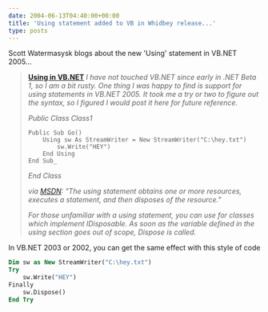 ```yaml
---
date: 2004-06-13T04:40:00+00:00
title: 'Using statement added to VB in Whidbey release...'
type: posts
---
```

Scott Watermasysk blogs about the new 'Using' statement in VB.NET 2005...

> **[Using in VB.NET](https://scottwater.com/blog/archive/2004/06/08/12091.aspx)**
> _I have not touched VB.NET since early in .NET Beta 1, so I am a bit rusty. One thing I was happy to find is support for using statements in VB.NET 2005. It took me a try or two to figure out the syntax, so I figured I would post it here for future reference._
>
> _Public Class Class1_
>
>     Public Sub Go()
>         Using sw As StreamWriter = New StreamWriter("C:\hey.txt")
>             sw.Write("HEY")
>         End Using
>     End Sub_
>
> _End Class_
>
> _via_ [_MSDN_](https://msdn.microsoft.com/library/default.asp?url=/library/en-us/csspec/html/vclrfcsharpspec_8_13.asp)_: "The using statement obtains one or more resources, executes a statement, and then disposes of the resource."_
>
> _For those unfamiliar with a using statement, you can use for classes which implement IDisposable. As soon as the variable defined in the using section goes out of scope, Dispose is called._
>

In VB.NET 2003 or 2002, you can get the same effect with this style of code

```vb
Dim sw as New StreamWriter("C:\hey.txt")
Try
    sw.Write("HEY")
Finally
    sw.Dispose()
End Try
```
